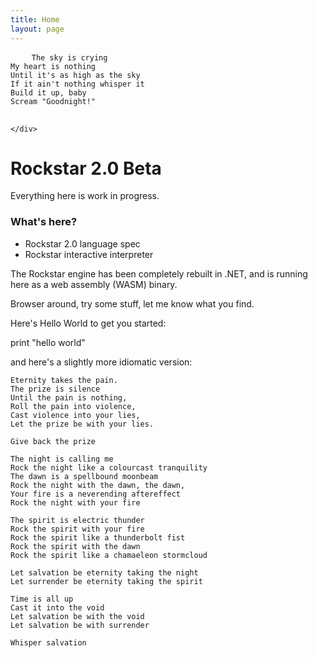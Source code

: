 ```yaml
---
title: Home
layout: page
---
```


<div id="homepage-code-sample">
	<div>
	<pre>
	<code class="language-rockstar">The sky is crying
My heart is nothing
Until it's as high as the sky
If it ain't nothing whisper it
Build it up, baby
Scream "Goodnight!"</code>
	</pre>

	</div>
</div>


# Rockstar 2.0 Beta

Everything here is work in progress.

### What's here?

* Rockstar 2.0 language spec
* Rockstar interactive interpreter

The Rockstar engine has been completely rebuilt in .NET, and
is running here as a web assembly (WASM) binary.

Browser around, try some stuff, let me know what you find.

Here's Hello World to get you started:

print "hello world"

and here's a slightly more idiomatic version:

```rockstar
Eternity takes the pain.
The prize is silence
Until the pain is nothing,
Roll the pain into violence,
Cast violence into your lies,
Let the prize be with your lies.

Give back the prize

The night is calling me
Rock the night like a colourcast tranquility
The dawn is a spellbound moonbeam
Rock the night with the dawn, the dawn,
Your fire is a neverending aftereffect
Rock the night with your fire

The spirit is electric thunder
Rock the spirit with your fire
Rock the spirit like a thunderbolt fist
Rock the spirit with the dawn
Rock the spirit like a chamaeleon stormcloud

Let salvation be eternity taking the night
Let surrender be eternity taking the spirit

Time is all up
Cast it into the void
Let salvation be with the void
Let salvation be with surrender

Whisper salvation
```

